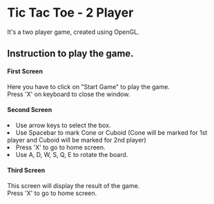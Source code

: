 # Tic Tac Toe - 2 Player
It's a two player game, created using OpenGL.

<h2> Instruction to play the game. </h2>
<h4> First Screen </h4>
<p>Here you have to click on "Start Game" to play the game.
<br>Press 'X' on keyboard to close the window.</p>

<h4> Second Screen </h4>
<li>Use arrow keys to select the box.</li>
<li>Use Spacebar to mark Cone or Cuboid (Cone will be marked for 1st player and Cuboid will be marked for 2nd player)</li>
<li>Press 'X' to go to home screen.</li>
<li>Use A, D, W, S, Q, E to rotate the board.</li>

<h4> Third Screen </h4>
<p>This screen will display the result of the game.
<br>Press 'X' to go to home screen.</p>
